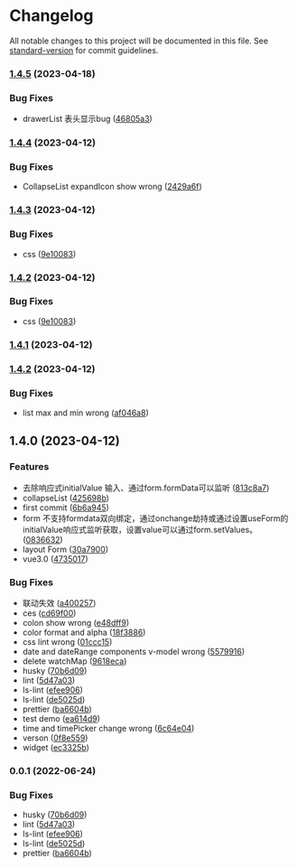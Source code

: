 # Changelog

All notable changes to this project will be documented in this file. See [standard-version](https://github.com/conventional-changelog/standard-version) for commit guidelines.

### [1.4.5](https://github.com/PathFun/swizzle/compare/v1.4.4...v1.4.5) (2023-04-18)


### Bug Fixes

* drawerList 表头显示bug ([46805a3](https://github.com/PathFun/swizzle/commit/46805a3712095cd14400a778060861234fa2a403))

### [1.4.4](https://github.com/PathFun/swizzle/compare/v1.4.3...v1.4.4) (2023-04-12)


### Bug Fixes

* CollapseList expandIcon show wrong ([2429a6f](https://github.com/PathFun/swizzle/commit/2429a6f88e3f3ebf40a08b3f6b96b0b6a625245c))

### [1.4.3](https://github.com/PathFun/swizzle/compare/v1.4.1...v1.4.3) (2023-04-12)


### Bug Fixes

* css ([9e10083](https://github.com/PathFun/swizzle/commit/9e1008355961d024cc6a1a6831779a5fbb5967c1))

### [1.4.2](https://github.com/PathFun/swizzle/compare/v1.4.1...v1.4.2) (2023-04-12)


### Bug Fixes

* css ([9e10083](https://github.com/PathFun/swizzle/commit/9e1008355961d024cc6a1a6831779a5fbb5967c1))

### [1.4.1](https://github.com/PathFun/swizzle/compare/v1.4.2...v1.4.1) (2023-04-12)

### [1.4.2](https://github.com/PathFun/swizzle/compare/v1.4.0...v1.4.2) (2023-04-12)


### Bug Fixes

* list max and min wrong ([af046a8](https://github.com/PathFun/swizzle/commit/af046a8fa771701350144ebe8e4b0ad65498990b))

## 1.4.0 (2023-04-12)


### Features

* 去除响应式initialValue 输入、通过form.formData可以监听 ([813c8a7](https://github.com/PathFun/swizzle/commit/813c8a7c99a9573be426c5f6db61f04d81db0965))
* collapseList ([425698b](https://github.com/PathFun/swizzle/commit/425698b6d803b33230febd59121c41247f61f7f5))
* first commit ([6b6a945](https://github.com/PathFun/swizzle/commit/6b6a945011f7e2a252d54516380e07d42cbc35a6))
* form 不支持formdata双向绑定，通过onchange劫持或通过设置useForm的initialValue响应式监听获取，设置value可以通过form.setValues。 ([0836632](https://github.com/PathFun/swizzle/commit/08366326b86efc8e047ae273efeb668455fd957f))
* layout Form ([30a7900](https://github.com/PathFun/swizzle/commit/30a7900d5ba18e0d686bfba1dc51d2d1db10bdca))
* vue3.0 ([4735017](https://github.com/PathFun/swizzle/commit/4735017c9b62321222d23f04b840630d35e777c8))


### Bug Fixes

* 联动失效 ([a400257](https://github.com/PathFun/swizzle/commit/a40025774c70f036bc78b46d812791411b5e644c))
* ces ([cd69f00](https://github.com/PathFun/swizzle/commit/cd69f0050fa0cf6ea38d1c6af676fa8cbe355633))
* colon show wrong ([e48dff9](https://github.com/PathFun/swizzle/commit/e48dff9d95c74a6905ba038538155188e1ec935e))
* color format and alpha ([18f3886](https://github.com/PathFun/swizzle/commit/18f3886ed7a361ac5ba523b724a45713c255fc92))
* css lint wrong ([01ccc15](https://github.com/PathFun/swizzle/commit/01ccc1522b77b111e67081f96ad4e43be90d3a04))
* date and dateRange components v-model wrong ([5579916](https://github.com/PathFun/swizzle/commit/55799162bfabc1a350a3185de01cf21e67b75b09))
* delete watchMap ([9618eca](https://github.com/PathFun/swizzle/commit/9618eca7ff44cecb0197e98d5154637505461b0d))
* husky ([70b6d09](https://github.com/PathFun/swizzle/commit/70b6d09b5625fc0d3fe539d1c3980fc6121f9350))
* lint ([5d47a03](https://github.com/PathFun/swizzle/commit/5d47a039dcb0f31190f1cd9ae5fbb7945eadcb8b))
* ls-lint ([efee906](https://github.com/PathFun/swizzle/commit/efee9061279a80c064aed7968cf379e12048ff96))
* ls-lint ([de5025d](https://github.com/PathFun/swizzle/commit/de5025dc1db2b53c5073b2b1dac43dc71cf94faf))
* prettier ([ba6604b](https://github.com/PathFun/swizzle/commit/ba6604bed580262456183f39db8a1854a942950b))
* test demo ([ea614d9](https://github.com/PathFun/swizzle/commit/ea614d9bc876bd00eb1a03619372c36f92be763a))
* time and timePicker change wrong ([6c64e04](https://github.com/PathFun/swizzle/commit/6c64e04d5755afd514c8e99d6082458120718d0c))
* verson ([0f8e559](https://github.com/PathFun/swizzle/commit/0f8e559c8bc26976dc654e6255d9518cd4c5661a))
* widget ([ec3325b](https://github.com/PathFun/swizzle/commit/ec3325ba9f42b30ab43f8ba82204d61018c24030))

### 0.0.1 (2022-06-24)


### Bug Fixes

* husky ([70b6d09](https://github.com/PathFun/vite-template/commit/70b6d09b5625fc0d3fe539d1c3980fc6121f9350))
* lint ([5d47a03](https://github.com/PathFun/vite-template/commit/5d47a039dcb0f31190f1cd9ae5fbb7945eadcb8b))
* ls-lint ([efee906](https://github.com/PathFun/vite-template/commit/efee9061279a80c064aed7968cf379e12048ff96))
* ls-lint ([de5025d](https://github.com/PathFun/vite-template/commit/de5025dc1db2b53c5073b2b1dac43dc71cf94faf))
* prettier ([ba6604b](https://github.com/PathFun/vite-template/commit/ba6604bed580262456183f39db8a1854a942950b))
